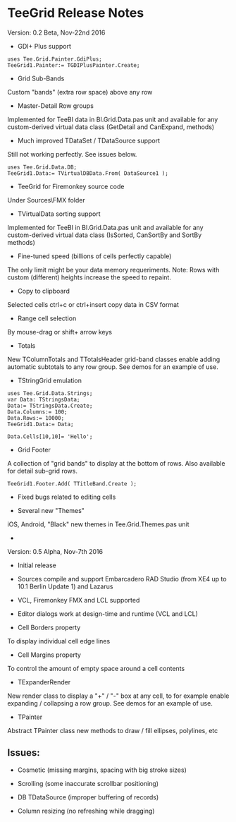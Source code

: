 # TeeGrid Release Notes

Version: 0.2 Beta, Nov-22nd 2016

- GDI+ Plus support 

```delphi
uses Tee.Grid.Painter.GdiPlus;
TeeGrid1.Painter:= TGDIPlusPainter.Create;
```

- Grid Sub-Bands

Custom "bands" (extra row space) above any row

- Master-Detail Row groups

Implemented for TeeBI data in BI.Grid.Data.pas unit and available for any custom-derived virtual data class (GetDetail and CanExpand, methods)

- Much improved TDataSet / TDataSource support

Still not working perfectly. See issues below.

```delphi
uses Tee.Grid.Data.DB;
TeeGrid1.Data:= TVirtualDBData.From( DataSource1 );
```

- TeeGrid for Firemonkey source code

Under Sources\FMX folder

- TVirtualData sorting support

Implemented for TeeBI in BI.Grid.Data.pas unit and available for any custom-derived virtual data class (IsSorted, CanSortBy and SortBy methods)

- Fine-tuned speed (billions of cells perfectly capable)

The only limit might be your data memory requeriments.
Note: Rows with custom (different) heights increase the speed to repaint.

- Copy to clipboard

Selected cells ctrl+c or ctrl+insert copy data in CSV format

- Range cell selection

By mouse-drag or shift+ arrow keys

- Totals

New TColumnTotals and TTotalsHeader grid-band classes enable adding automatic subtotals to any row group.
See demos for an example of use.

- TStringGrid emulation

```delphi
uses Tee.Grid.Data.Strings;
var Data: TStringsData;
Data:= TStringsData.Create;
Data.Columns:= 100;
Data.Rows:= 10000;
TeeGrid1.Data:= Data;

Data.Cells[10,10]= 'Hello';
```

- Grid Footer

A collection of "grid bands" to display at the bottom of rows.
Also available for detail sub-grid rows.

```delphi
TeeGrid1.Footer.Add( TTitleBand.Create );
```

- Fixed bugs related to editing cells

- Several new "Themes"

iOS, Android, "Black" new themes in Tee.Grid.Themes.pas unit

- 
Version: 0.5 Alpha, Nov-7th 2016

- Initial release

- Sources compile and support Embarcadero RAD Studio (from XE4 up to 10.1 Berlin Update 1) and Lazarus

- VCL, Firemonkey FMX and LCL supported

- Editor dialogs work at design-time and runtime (VCL and LCL)

- Cell Borders property

To display individual cell edge lines

- Cell Margins property

To control the amount of empty space around a cell contents

- TExpanderRender

New render class to display a "+" / "-" box at any cell, to for example enable expanding / collapsing a row group.
See demos for an example of use.

- TPainter

Abstract TPainter class new methods to draw / fill ellipses, polylines, etc


## Issues:

- Cosmetic (missing margins, spacing with big stroke sizes)

- Scrolling (some inaccurate scrollbar positioning)

- DB TDataSource (improper buffering of records)

- Column resizing (no refreshing while dragging)




